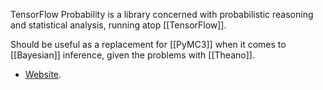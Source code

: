 TensorFlow Probability is a library concerned with probabilistic reasoning and statistical analysis, running atop [[TensorFlow]].

Should be useful as a replacement for [[PyMC3]] when it comes to [[Bayesian]] inference, given the problems with [[Theano]].

- [Website](https://www.tensorflow.org/probability/overview).